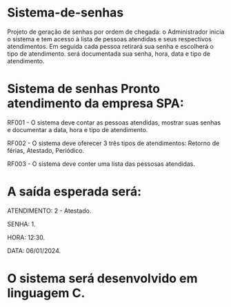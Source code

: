 # Sistema-de-senhas
Projeto de geração de senhas por ordem de chegada:
o Administrador inicia o sistema e tem acesso à lista de pessoas atendidas e seus respectivos
atendimentos.
Em seguida cada pessoa retirará sua senha e escolherá  o tipo de atendimento.
será documentada sua senha, hora, data e tipo de atendimento.

# Sistema de senhas Pronto atendimento da empresa SPA:

RF001 - O sistema deve contar as pessoas atendidas, mostrar suas senhas e documentar a data, hora e tipo de atendimento.

RF002 - O sistema deve oferecer 3 três tipos de atendimentos: Retorno de férias, Atestado, Periódico.

RF003 - O sistema deve conter uma lista das pessosas atendidas.

# A saída esperada será:
ATENDIMENTO: 2 - Atestado.

SENHA: 1.

HORA: 12:30.

DATA: 06/01/2024.


# O sistema será desenvolvido em linguagem C.
